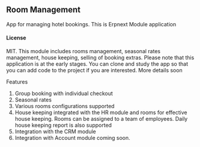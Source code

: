 ## Room Management

App for managing hotel bookings.
This is Erpnext Module application
#### License

MIT.
This module includes rooms management, seasonal rates management, house keeping, selling of booking extras.
Please note that this application is at the early stages. You can clone and study the app so that you can add code to the project if you are interested. More details soon

Features
1. Group booking with individual checkout
2. Seasonal rates
3. Various rooms configurations supported
4. House keeping integrated with the HR module and rooms for effective house keeping.
Rooms can be assigned to a team of employees.
Daily house keeping report is also supported
5. Integration with the CRM module
6. Integration with Account module coming soon.
